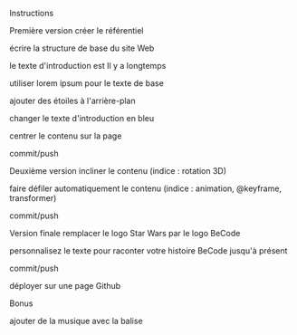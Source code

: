 Instructions

Première version
créer le référentiel

écrire la structure de base du site Web

le texte d'introduction est Il y a longtemps

utiliser lorem ipsum pour le texte de base

ajouter des étoiles à l'arrière-plan

changer le texte d'introduction en bleu

centrer le contenu sur la page

commit/push

Deuxième version
incliner le contenu (indice : rotation 3D)

faire défiler automatiquement le contenu (indice : animation, @keyframe, transformer)

commit/push

Version finale
remplacer le logo Star Wars par le logo BeCode

personnalisez le texte pour raconter votre histoire BeCode jusqu'à présent

commit/push

déployer sur une page Github

Bonus

ajouter de la musique avec la balise <audio>
